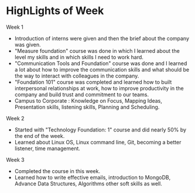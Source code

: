 # HighLights of Week

Week 1

* Introduction of interns were given and then the brief about the company was given. 
* "Measure foundation" course was done in which I learned about the level my skills and in which skills I need to work hard.
* "Communication Tools and Foundation" course was done and I learned a lot about how to improve the communication skills and what should be the way to interact with        colleagues in the company.
* "Foundation 101" course was completed and learned how to built interpersonal relationships at work, how to improve productivity in the company and build trust and        commitment to our teams.
*  Campus to Corporate : Knowledge on Focus, Mapping Ideas, Presentation skills, listening skills, Planning and Scheduling. <br />

Week 2

* Started with "Technology Foundation: 1" course and did nearly 50% by the end of the week.
* Learned about Linux OS, Linux command line, Git, becoming a better listener, time management.

Week 3

* Completed the course in this week.
* Learned how to write effective emails, introduction to MongoDB, Advance Data Structures, Algorithms other soft skills as well.
